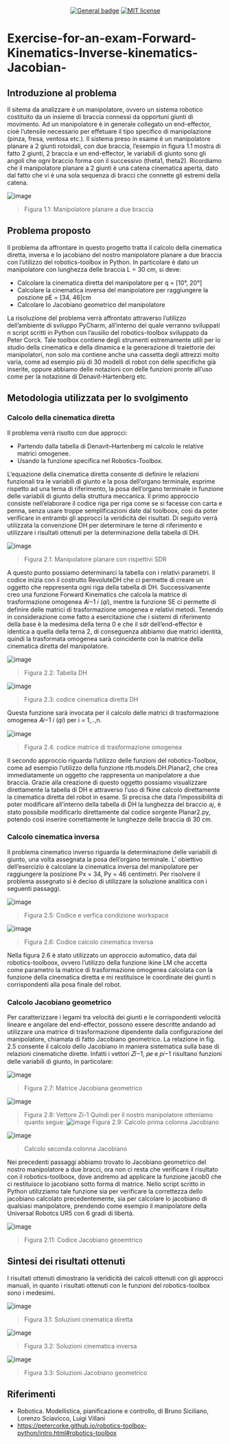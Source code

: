 <div align="center">

  <a href="">[![General badge](https://img.shields.io/badge/LinkedIn-0077B5?style=for-the-badge&logo=linkedin&logoColor=white<SUBJECT>-<STATUS>-<COLOR>.svg)](https://www.linkedin.com/in/luca-lussu-8135a4139/)</a>
  <a href="">[![MIT license](https://img.shields.io/badge/License-MIT-blue.svg)](https://lbesson.mit-license.org/)</a>
 
</div>

# Exercise-for-an-exam-Forward-Kinematics-Inverse-kinematics-Jacobian-
## Introduzione al problema 
Il sitema da analizzare è un manipolatore, ovvero un sistema robotico costituito da un
insieme di braccia connessi da opportuni giunti di movimento. Ad un manipolatore è in
generale collegato un end-effector, cioè l’utensile necessario per effetuare il tipo specifico
di manipolazione (pinza, fresa, ventosa etc.).
Il sistema preso in esame è un manipolatore planare a 2 giunti rotoidali, con due
braccia, l’esempio in figura 1.1 mostra di fatto 2 giunti, 2 braccia e un end-effector, le
variabili di giunto sono gli angoli che ogni braccio forma con il successivo (theta1, theta2).
Ricordiamo che il manipolatore planare a 2 giunti è una catena cinematica aperta, dato
dal fatto che vi è una sola sequenza di bracci che connette gli estremi della catena.

![image](https://user-images.githubusercontent.com/48186637/187909159-3a7ac765-31a9-42ab-a3b3-7816bcb59bd8.png)
> Figura 1.1: Manipolatore planare a due braccia

## Problema proposto
Il problema da affrontare in questo progetto tratta il calcolo della cinematica diretta,
inversa e lo jacobiano del nostro manipolatore planare a due braccia con l’utilizzo del
robotics-toolbox in Python.
In particolare è dato un manipolatore con lunghezza delle braccia L = 30 cm, si deve:
* Calcolare la cinematica diretta del manipolatore per q = [10°, 20°]
* Calcolare la cinematica inversa del manipolatore per raggiungere la poszione pE = [34,
46]cm
* Calcolare lo Jacobiano geometrico del manipolatore

La risoluzione del problema verrà affrontato attraverso l’utilizzo dell’ambiente di
sviluppo PyCharm, all’interno del quale verranno sviluppati n script scritti in Python con
l’ausilio del robotics-toolbox sviluppato da Peter Corck. Tale toolbox contiene degli
strumenti estremamente utili per lo studio della cinematica e della dinamica e la
generazione di traiettorie dei manipolatori, non solo ma contiene anche una cassetta
degli attrezzi molto varia, come ad esempio più di 30 modelli di robot con delle
specifiche già inserite, oppure abbiamo delle notazioni con delle funzioni pronte all’uso
come per la notazione di Denavit-Hartenberg etc.

## Metodologia utilizzata per lo svolgimento
### Calcolo della cinematica diretta

Il problema verrà risolto con due approcci:
* Partendo dalla tabella di Denavit–Hartenberg mi calcolo le relative matrici
omogenee.
* Usando la funzione specifica nel Robotics-Toolbox.

L’equazione della cinematica diretta consente di definire le relazioni funzionali tra le
variabili di giunto e la posa dell’organo terminale, esprime rispetto ad una terna di
riferimento, la posa dell’organo terminale in funzione delle variabili di giunto della
struttura meccanica.
Il primo approccio consiste nell’elaborare il codice riga per riga come se si facesse
con carta e penna, senza usare troppe semplificazioni date dal toolboox, così da poter
verificare in entrambi gli approcci la veridicità dei risultati.
Di seguito verrà utilizzata la convenzione DH per determinare le terne di riferimento e
utilizzare i risultati ottenuti per la determinazione della tabella di DH.

![image](https://user-images.githubusercontent.com/48186637/187910686-54b2ae85-f2f9-4970-ad3f-788d091e9cbf.png)
> Figura 2.1: Manipolatore planare con rispettivi SDR

A questo punto possiamo determinarci la tabella con i relativi parametri. Il codice
inizia con il costrutto RevoluteDH che ci permette di creare un oggetto che reppresenta
ogni riga della tabella di DH.
Successivamente creo una funzione Forward Kinematics che calcola la matrice di
trasformazione omogenea 𝐴𝑖−1
𝑖 (𝑞𝑖), mentre la funzione SE ci permette di definire delle
matrici di trasformazione omogenea e relativi metodi. Tenendo in considerazione come
fatto a esercitazione che i sistemi di riferimento della base è la medesima della terna 0 e
che il sdr dell’end-effector è identica a quella della terna 2, di conseguenza abbiamo due
matrici identità, quindi la trasformata omogenea sarà coincidente con la matrice della
cinematica diretta del manipolatore.

![image](https://user-images.githubusercontent.com/48186637/187910870-9728f2e1-9efd-4e13-b741-f7e199c0ed12.png)
> Figura 2.2: Tabella DH

![image](https://user-images.githubusercontent.com/48186637/187910911-b901b3af-1f9a-44cd-a6e0-9815623a2ed5.png)
> Figura 2.3: codice cinematica diretta DH

Questa funzione sarà invocata per il calcolo delle matrici di trasformazione omogenea
𝐴𝑖−1
𝑖 (𝑞𝑖) per i = 1,..,n.

![image](https://user-images.githubusercontent.com/48186637/187911002-3974a095-9637-43b0-a93c-5de3f4dfb583.png)
> Figura 2.4: codice matrice di trasformazione omogenea

Il secondo approccio riguarda l’utilizzo delle funzioni del robotics-Toolbox, come ad
esempio l’utilizzo della funzione rtb.models.DH.Planar2, che crea immediatamente un
oggetto che rappresenta un manipolatore a due braccia. Grazie alla creazione di questo
oggetto possiamo visualizzare direttamente la tabella di DH e attraverso l’uso di fkine
calcolo direttamente la cinematica diretta del robot in esame.
Si precisa che data l’impossibilità di poter modificare all’interno della tabella di DH la
lunghezza del braccio 𝑎𝑗, è stato possibile modificarlo direttamente dal codice sorgente
Planar2.py, potendo così inserire correttamente le lunghezze delle braccia di 30 cm.

### Calcolo cinematica inversa

Il problema cinematico inverso riguarda la determinazione delle variabili di giunto, una
volta assegnata la posa dell’organo terminale. L’ obiettivo dell’esercizio è calcolare la
cinematica inversa del manipolatore per raggiungere la posizione Px = 34, Py = 46
centimetri. Per risolvere il problema assegnato si è deciso di utilizzare la soluzione
analitica con i seguenti passaggi.

![image](https://user-images.githubusercontent.com/48186637/187911175-dc8b23b1-9c29-4548-9890-03466aec1a77.png)
> Figura 2.5: Codice e verfica condizione workspace

![image](https://user-images.githubusercontent.com/48186637/187911205-cbf42bc2-a94d-4152-b1b2-14ae9881155d.png)
> Figura 2.6: Codice calcolo cinematica inversa

Nella figura 2.6 è stato utilizzato un approccio automatico, data dal
robotics-toolboox, ovvero l’utilizzo della funzione ikine LM che accetta come parametro
la matrice di trasformazione omogenea calcolata con la funzione della cinematica diretta
e mi restituisce le coordinate dei giunti n corrispondenti alla posa finale del robot.


### Calcolo Jacobiano geometrico
Per caratterizzare i legami tra velocità dei giunti e le corrispondenti velocità lineare e
angolare del end-effector, possono essere descritte andando ad utilizzare una matrice di
trasformazione dipendente dalla configurazione del manipolatore, chiamata di fatto
Jacobiano geometrico.
La relazione in fig. 2.5 consente il calcolo dello Jacobiano in maniera sistematica sulla
base di relazioni cinematiche dirette. Infatti i vettori 𝑍𝑖−1, 𝑝𝑒 e 𝑝𝑖−1 risultano funzioni delle
variabili di giunto, in particolare:

![image](https://user-images.githubusercontent.com/48186637/187911331-f0f56987-da5a-4e16-a9d5-e42ba1a084a9.png)
> Figura 2.7: Matrice Jacobiana geometrico

![image](https://user-images.githubusercontent.com/48186637/187911368-2f70fba2-cbec-4684-9e25-6066de52537f.png)
> Figura 2.8: Vettore Zi-1
Quindi per il nostro manipolatore otteniamo quanto segue:
![image](https://user-images.githubusercontent.com/48186637/187911423-f3a7bd42-bbfa-4590-9116-26eba4093677.png)
> Figura 2.9: Calcolo prima colonna Jacobiano

![image](https://user-images.githubusercontent.com/48186637/187911457-c734d1c6-7be9-4481-9077-944250190fbf.png)
> Calcolo seconda colonna Jacobiano

Nei precedenti passaggi abbiamo trovato lo Jacobiano geometrico del nostro
manipolatore a due bracci, ora non ci resta che verificare il risultato con il
robotics-toolboox, dove andremo ad applicare la funzione jacob0 che ci restituisce lo
jacobiano sotto forma di matrice. Nello script scritto in Python utilizziamo tale funzione
sia per verificare la correttezza dello jacobiano calcolato precedentemente, sia per
calcolare lo jacobiano di qualsiasi manipolatore, prendendo come esempio il
manipolatore della Universal Robotcs UR5 con 6 gradi di libertà.

![image](https://user-images.githubusercontent.com/48186637/187911556-42abe441-40ad-46e7-9177-159b0a0b2583.png)
> Figura 2.11: Codice Jacobiano geoemtrico

## Sintesi dei risultati ottenuti

I risultati ottenuti dimostrano la veridicità dei calcoli ottenuti con gli approcci manuali,
in quanto i risultati ottenuti con le funzioni del robotics-toolbox sono i medesimi.

![image](https://user-images.githubusercontent.com/48186637/187911662-5c641355-088a-4218-8f72-445d943c368e.png)
> Figura 3.1: Soluzioni cinematica diretta

![image](https://user-images.githubusercontent.com/48186637/187911698-cf1f3393-3de8-461f-a263-6104995d5f51.png)
> Figura 3.2: Soluzioni cinematica inversa

![image](https://user-images.githubusercontent.com/48186637/187911746-b347075a-abc5-45b4-8105-b41497213a95.png)
> Figura 3.3: Soluzioni Jacobiano geometrico

## Riferimenti 
* Robotica. Modellistica, pianificazione e controllo, di Bruno Siciliano, Lorenzo
Sciavicco, Luigi Villani
* https://petercorke.github.io/robotics-toolbox-python/intro.html#robotics-toolbox







